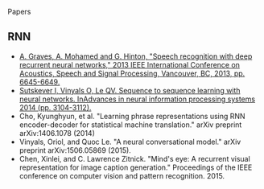 Papers

## RNN
- [A. Graves, A. Mohamed and G. Hinton, "Speech recognition with deep recurrent neural networks," 2013 IEEE International Conference on Acoustics, Speech and Signal Processing, Vancouver, BC, 2013, pp. 6645-6649.](https://ieeexplore.ieee.org/abstract/document/6638947)
- [Sutskever I, Vinyals O, Le QV. Sequence to sequence learning with neural networks. InAdvances in neural information processing systems 2014 (pp. 3104-3112).](http://papers.nips.cc/paper/5346-sequence-to-sequence-learnin)
- Cho, Kyunghyun, et al. "Learning phrase representations using RNN encoder-decoder for statistical machine translation." arXiv preprint arXiv:1406.1078 (2014)
- Vinyals, Oriol, and Quoc Le. "A neural conversational model." arXiv preprint arXiv:1506.05869 (2015).
- Chen, Xinlei, and C. Lawrence Zitnick. "Mind's eye: A recurrent visual representation for image caption generation." Proceedings of the IEEE conference on computer vision and pattern recognition. 2015.
